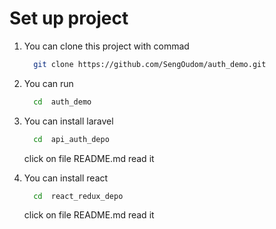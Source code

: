 # Set up project

 

1. You can clone this project with commad

    ```bash
      git clone https://github.com/SengOudom/auth_demo.git
    ```
    
2. You can run
   ```bash
     cd  auth_demo
    ```
3. You can install laravel 
   ```bash
     cd  api_auth_depo
    ```
    click on file README.md read it
   
4. You can install react  
   ```bash
     cd  react_redux_depo
    ```
     click on file README.md read it

 
